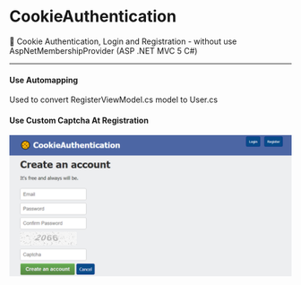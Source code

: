 # CookieAuthentication
🍪 Cookie Authentication, Login and Registration - without use  AspNetMembershipProvider (ASP .NET MVC 5 C#)

____
#### Use Automapping   
Used to convert RegisterViewModel.cs model to User.cs
#### Use Custom Сaptcha At Registration
![Alt-текст](captcha.png "Cookie")

